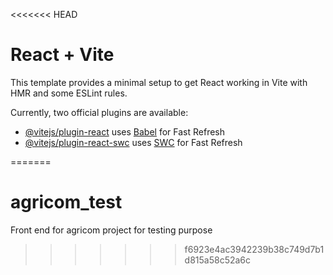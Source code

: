 <<<<<<< HEAD
# React + Vite

This template provides a minimal setup to get React working in Vite with HMR and some ESLint rules.

Currently, two official plugins are available:

- [@vitejs/plugin-react](https://github.com/vitejs/vite-plugin-react/blob/main/packages/plugin-react/README.md) uses [Babel](https://babeljs.io/) for Fast Refresh
- [@vitejs/plugin-react-swc](https://github.com/vitejs/vite-plugin-react-swc) uses [SWC](https://swc.rs/) for Fast Refresh

<!-- 
## Getting Started
After cloning this project 
- Run `npm install` or `yarn install` to install dependencies
- Run `npm run dev` to start the development server
- Open your browser and navigate to `http://localhost:3000`
-->
=======
# agricom_test
Front end for agricom project for testing purpose
>>>>>>> f6923e4ac3942239b38c749d7b1d815a58c52a6c
